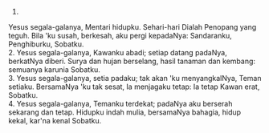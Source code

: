 1.
Yesus segala-galanya, Mentari hidupku.
Sehari-hari Dialah Penopang yang teguh.
Bila 'ku susah, berkesah, aku pergi kepadaNya:
Sandaranku, Penghiburku, Sobatku.
<br>
2.
Yesus segala-galanya, Kawanku abadi;
setiap datang padaNya, berkatNya diberi.
Surya dan hujan berselang, hasil tanaman dan kembang:
semuanya karunia Sobatku.
<br>
3.
Yesus segala-galanya, setia padaku;
tak akan 'ku menyangkalNya, Teman setiaku.
BersamaNya 'ku tak sesat, Ia menjagaku tetap:
Ia tetap Kawan erat, Sobatku.
<br>
4.
Yesus segala-galanya, Temanku terdekat;
padaNya aku berserah sekarang dan tetap.
Hidupku indah mulia, bersamaNya bahagia,
hidup kekal, kar'na kenal Sobatku.